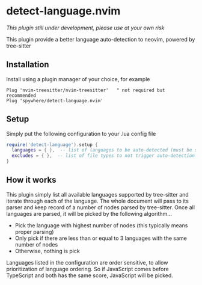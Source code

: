 # detect-language.nvim

_This plugin still under development, please use at your own risk_

This plugin provide a better language auto-detection to neovim, powered by tree-sitter

## Installation

Install using a plugin manager of your choice, for example

```viml
Plug 'nvim-treesitter/nvim-treesitter'   " not required but recommended
Plug 'spywhere/detect-language.nvim'
```

## Setup

Simply put the following configuration to your .lua config file

```lua
require('detect-language').setup {
  languages = { },  -- list of languages to be auto-detected (must be supported by tree-sitter)
  excludes = { },  -- list of file types to not trigger auto-detection
}
```

## How it works

This plugin simply list all available languages supported by tree-sitter and
iterate through each of the language. The whole document will pass to its
parser and keep record of a number of nodes parsed by tree-sitter. Once all
languages are parsed, it will be picked by the following algorithm...

- Pick the language with highest number of nodes (this typically means proper parsing)
- Only pick if there are less than or equal to 3 languages with the same number of nodes
- Otherwise, nothing is pick

Languages listed in the configuration are order sensitive, to allow prioritization of language ordering.
So if JavaScript comes before TypeScript and both has the same score, JavaScript will be picked.

